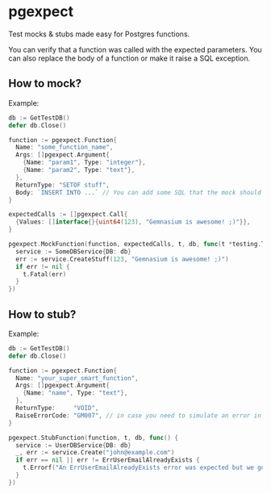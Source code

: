 # pgexpect

Test mocks & stubs made easy for Postgres functions.

You can verify that a function was called with the expected parameters. You can also replace the body of a function or make it raise a SQL exception.

## How to mock?

Example:

```go
db := GetTestDB()
defer db.Close()

function := pgexpect.Function{
  Name: "some_function_name",
  Args: []pgexpect.Argument{
    {Name: "param1", Type: "integer"},
    {Name: "param2", Type: "text"},
  },
  ReturnType: "SETOF stuff",
  Body: `INSERT INTO ...` // You can add some SQL that the mock should run.
}

expectedCalls := []pgexpect.Call{
  {Values: []interface{}{uint64(123), "Gemnasium is awesome! ;)"}},
}

pgexpect.MockFunction(function, expectedCalls, t, db, func(t *testing.T, db *sqlx.DB) {
  service := SomeDBService{DB: db}
  err := service.CreateStuff(123, "Gemnasium is awesome! ;)")
  if err != nil {
    t.Fatal(err)
  }
})
```

## How to stub?

Example:

```go
db := GetTestDB()
defer db.Close()

function := pgexpect.Function{
  Name: "your_super_smart_function",
  Args: []pgexpect.Argument{
    {Name: "name", Type: "text"},
  },
  ReturnType:     "VOID",
  RaiseErrorCode: "GM007", // in case you need to simulate an error in your SQL function
}

pgexpect.StubFunction(function, t, db, func() {
  service := UserDBService{DB: db}
  _, err := service.Create("john@example.com")
  if err == nil || err != ErrUserEmailAlreadyExists {
    t.Errorf("An ErrUserEmailAlreadyExists error was expected but we got %s", err)
  }
})
```